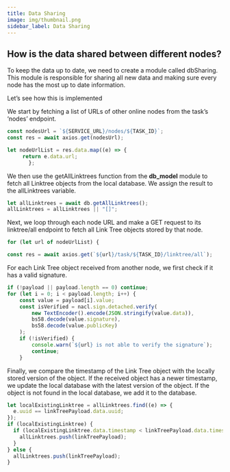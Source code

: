 ```yaml
---
title: Data Sharing
image: img/thumbnail.png
sidebar_label: Data Sharing
---
```


## How is the data shared between different nodes?

To keep the data up to date, we need to create a module called dbSharing. This module is responsible for sharing all new data and making sure every node has the most up to date information.

Let’s see how this is implemented

We start by fetching a list of URLs of other online nodes from the task’s ‘nodes’ endpoint.

```javascript
const nodesUrl = `${SERVICE_URL}/nodes/${TASK_ID}`;
const res = await axios.get(nodesUrl);

let nodeUrlList = res.data.map((e) => {
     return e.data.url;
       };
```

We then use the getAllLinktrees function from the **db_model** module to fetch all Linktree objects from the local database. We assign the result to the allLinktrees variable.

```javascript
let allLinktrees = await db.getAllLinktrees();
allLinktrees = allLinktrees || "[]";
```

Next, we loop through each node URL and make a GET request to its linktree/all endpoint to fetch all Link Tree objects stored by that node.

```javascript
for (let url of nodeUrlList) {

const res = await axios.get(`${url}/task/${TASK_ID}/linktree/all`);
```

For each Link Tree object received from another node, we first check if it has a valid signature.

```javascript
if (!payload || payload.length == 0) continue;
for (let i = 0; i < payload.length; i++) {
    const value = payload[i].value;
    const isVerified = nacl.sign.detached.verify(
        new TextEncoder().encode(JSON.stringify(value.data)),
        bs58.decode(value.signature),
        bs58.decode(value.publicKey)
    );
    if (!isVerified) {
        console.warn(`${url} is not able to verify the signature`);
        continue;
    }
```

Finally, we compare the timestamp of the Link Tree object with the locally stored version of the object. If the received object has a newer timestamp, we update the local database with the latest version of the object. If the object is not found in the local database, we add it to the database.

```javascript
let localExistingLinktree = allLinktrees.find((e) => {
  e.uuid == linkTreePayload.data.uuid;
});
if (localExistingLinktree) {
  if (localExistingLinktree.data.timestamp < linkTreePayload.data.timestamp) {
    allLinktrees.push(linkTreePayload);
  }
} else {
  allLinktrees.push(linkTreePayload);
}
```
